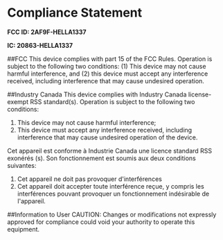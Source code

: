 # Compliance Statement

**FCC ID: 2AF9F-HELLA1337**

**IC: 20863-HELLA1337**

##FCC
This device complies with part 15 of the FCC Rules. Operation is subject to the following two conditions: (1) This device may not cause harmful interference, and (2) this device must accept any interference received, including interference that may cause undesired operation.

##Industry Canada
This device complies with Industry Canada license-exempt RSS standard(s). Operation is subject to the following two conditions:

1. This device may not cause harmful interference;
2. This device must accept any interference received, including interference that may cause undesired operation of the device.

Cet appareil est conforme à Industrie Canada une licence standard RSS exonérés (s). Son fonctionnement est soumis aux deux conditions suivantes:
1. Cet appareil ne doit pas provoquer d'interférences
2. Cet appareil doit accepter toute interférence reçue, y compris les interférences pouvant provoquer un fonctionnement indésirable de l'appareil.

##Information to User
CAUTION: Changes or modifications not expressly approved for compliance could void your authority to operate this equipment.
